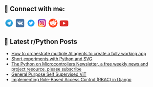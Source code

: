 ## 🔎 Connect with me:
[<img src="https://github.com/bullbesh/bullbesh/blob/main/images/Telegram.png" width="32" height="32" />](https://t.me/bullbesh)
[<img src="https://github.com/bullbesh/bullbesh/blob/main/images/VK.png" width="32" height="32" />](https://vk.com/bullbesh)
[<img src="https://github.com/bullbesh/bullbesh/blob/main/images/Twitter.png" width="32" height="32" />](https://twitter.com/bullbesh1)
[<img src="https://github.com/bullbesh/bullbesh/blob/main/images/Instagram.png" width="32" height="32" />](https://www.instagram.com/bullbesh)
[<img src="https://github.com/bullbesh/bullbesh/blob/main/images/Reddit.png" width="32" height="32" />](https://www.reddit.com/user/bullbesh)
[<img src="https://github.com/bullbesh/bullbesh/blob/main/images/YouTube.png" width="32" height="32" />](https://www.youtube.com/channel/UCtfjRs6uzgq5mfm8S06WTcg)

## 📕 Latest r/Python Posts
<!-- BLOG-POST-LIST:START -->
- [How to orchestrate multiple AI agents to create a fully working app](https://www.reddit.com/r/Python/comments/17elvgt/how_to_orchestrate_multiple_ai_agents_to_create_a/)
- [Short experiments with Python and SVG](https://www.reddit.com/r/Python/comments/17ekq7u/short_experiments_with_python_and_svg/)
- [The Python on Microcontrollers Newsletter, a free weekly news and project resource, please subscribe](https://www.reddit.com/r/Python/comments/17ek8um/the_python_on_microcontrollers_newsletter_a_free/)
- [General Purpose Self Supervised ViT](https://www.reddit.com/r/Python/comments/17ek2yn/general_purpose_self_supervised_vit/)
- [Implementing Role-Based Access Control &lpar;RBAC&rpar; in Django](https://www.reddit.com/r/Python/comments/17ejmc9/implementing_rolebased_access_control_rbac_in/)
<!-- BLOG-POST-LIST:END -->
